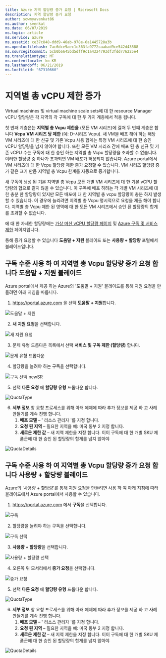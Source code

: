```yaml
---
title: Azure 지역 할당량 증가 요청 | Microsoft Docs
description: 지역 할당량 증가 요청
author: sowmyavenkat86
ms.author: svenkat
ms.date: 06/07/2019
ms.topic: article
ms.service: azure
ms.assetid: ce37c848-ddd9-46ab-978e-6a1445728a3b
ms.openlocfilehash: 7ac6dce9aec1c363fa9772caabad9ce542d43888
ms.sourcegitcommit: 5cb0b6645bd5dff9c1a4324793df3fdd776225e4
ms.translationtype: MT
ms.contentlocale: ko-KR
ms.lasthandoff: 06/21/2019
ms.locfileid: "67310660"
---
```

# <a name="total-regional-vcpu-limit-increase"></a>지역별 총 vCPU 제한 증가 

Virtual machines 및 virtual machine scale sets에 대 한 resource Manager vCPU 할당량은 각 지역의 각 구독에 대 한 두 가지 계층에서 적용 됩니다. 

첫 번째 계층은는 **지역별 총 Vcpu 제한을** (모든 VM 시리즈)에 걸쳐 두 번째 계층은 합니다 **Vcpu VM 시리즈 당 제한** (예: D-시리즈 Vcpu). 새 VM을 배포 해야 하는 해당 VM 시리즈에 대 한 신규 및 기존 Vcpu 사용 합계는 특정 VM 시리즈에 대 한 승인 vCPU 할당량을 넘지 않아야 합니다. 또한 모든 VM 시리즈 간에 배포 된 총 신규 및 기존 vCPU 수는 구독에 대 한 승인 하는 지역별 총 Vcpu 할당량을 초과할 수 없습니다. 이러한 할당량 중 하나가 초과되면 VM 배포가 허용되지 않습니다.
Azure portal에서 VM 시리즈에 대 한 Vcpu 할당량 제한 증가 요청할 수 있습니다. VM 시리즈 할당량 증가 같은 크기 만큼 지역별 총 Vcpu 한계를 자동으로 증가합니다. 

새 구독이 생성 된 기본 지역별 총 Vcpu 모든 개별 VM 시리즈에 대 한 기본 vCPU 할당량의 합으로 같지 않을 수 있습니다. 이 구독에 배포 하려는 각 개별 VM 시리즈에 대 한 충분 한 할당량이 있지만 모든 배포에 대 한 지역별 총 vcpu 할당량이 충분 하지 발생할 수 있습니다. 이 경우에 늘리려면 지역별 총 Vcpu 명시적으로 요청을 제출 해야 합니다. 지역별 총 Vcpu 제한 된 영역에 대 한 모든 VM 시리즈에서 승인 된 할당량의 합계를 초과할 수 없습니다.

에 대 한 자세한 할당량에는 [가상 머신 vCPU 할당량 페이지](https://docs.microsoft.com/azure/virtual-machines/windows/quotas) 및 [Azure 구독 및 서비스 제한](https://aka.ms/quotalimits) 페이지입니다. 

통해 증가 요청할 수 있습니다 **도움말 + 지원** 블레이드 또는 **사용량 + 할당량** 포털에서 블레이드입니다. 

## <a name="request-total-regional-vcpus-quota-increase-at-subscription-level-using-the-help--support-blade"></a>구독 수준 사용 하 여 지역별 총 Vcpu 할당량 증가 요청 합니다 **도움말 + 지원** 블레이드

Azure portal에서 제공 하는 Azure의 '도움말 + 지원' 블레이드를 통해 지원 요청을 만들려면 아래 지침을 따릅니다. 

1. https://portal.azure.com 을 선택 **도움말 + 지원**합니다.

![도움말 + 지원](./media/resource-manager-core-quotas-request/helpsupport.png)
 
2.  **새 지원 요청**을 선택합니다. 

![새 지원 요청](./media/resource-manager-core-quotas-request/newsupportrequest.png)

3. 문제 유형 드롭다운 목록에서 선택 **서비스 및 구독 제한 (할당량)** 합니다.

![문제 유형 드롭다운](./media/resource-manager-core-quotas-request/issuetypedropdown.png)

4. 할당량을 늘려야 하는 구독을 선택합니다.

![구독 선택 newSR](./media/resource-manager-core-quotas-request/select-subscription-sr.png)
   
5. 선택 **다른 요청** 에 **할당량 유형** 드롭다운 합니다.

![QuotaType](./media/resource-manager-core-quotas-request/regional-quotatype.png)

6. **세부 정보** 창 요청 프로세스를 위해 아래 예제에 따라 추가 정보를 제공 하 고 사례 만들기를 계속 진행 합니다. 
    1.  **배포 모델** – ' 리소스 관리자 '를 지정 합니다.
    2.  **요청 된 지역** – 필요한 지역을 예: 미국 동부 2 지정 합니다.
    3.  **새로운 제한 값** – 새 지역 제한을 지정 합니다. 이이 구독에 대 한 개별 SKU 제품군에 대 한 승인 된 할당량의 합계를 넘지 않아야

![QuotaDetails](./media/resource-manager-core-quotas-request/regional-details.png)

## <a name="request-total-regional-vcpus-quota-increase-at-subscription-level-using-the-usages--quota-blade"></a>구독 수준 사용 하 여 지역별 총 Vcpu 할당량 증가 요청 합니다 **사용량 + 할당량** 블레이드

Azure의 '사용량 + 할당량'를 통해 지원 요청을 만들려면 사용 하 여 아래 지침에 따라 블레이드에서 Azure portal에서 사용할 수 있습니다. 

1. https://portal.azure.com 에서 **구독**을 선택합니다.

![구독](./media/resource-manager-core-quotas-request/subscriptions.png)

2. 할당량을 늘려야 하는 구독을 선택합니다.

![구독 선택](./media/resource-manager-core-quotas-request/select-subscription.png)

3. **사용량 + 할당량**을 선택합니다.

![사용량 + 할당량 선택](./media/resource-manager-core-quotas-request/select-usage-quotas.png)

4. 오른쪽 위 모서리에서 **증가 요청**을 선택합니다.

![증가 요청](./media/resource-manager-core-quotas-request/request-increase.png)

5. 선택 **다른 요청** 에 **할당량 유형** 드롭다운 합니다.

![QuotaType](./media/resource-manager-core-quotas-request/regional-quotatype.png)

6. **세부 정보** 창 요청 프로세스를 위해 아래 예제에 따라 추가 정보를 제공 하 고 사례 만들기를 계속 진행 합니다. 
    1.  **배포 모델** – ' 리소스 관리자 '를 지정 합니다.
    2.  **요청 된 지역** – 필요한 지역을 예: 미국 동부 2 지정 합니다.
    3.  **새로운 제한 값** – 새 지역 제한을 지정 합니다. 이이 구독에 대 한 개별 SKU 제품군에 대 한 승인 된 할당량의 합계를 넘지 않아야

![QuotaDetails](./media/resource-manager-core-quotas-request/regional-details.png)



